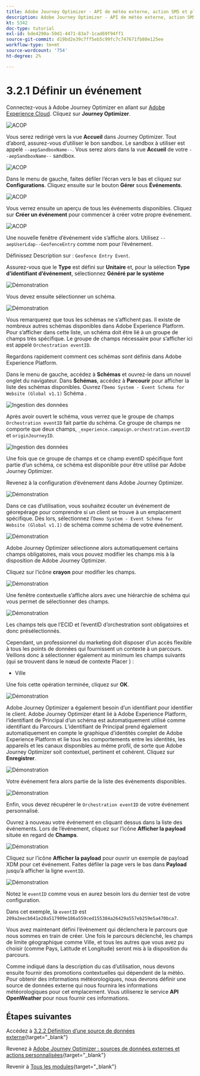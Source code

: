 ```yaml
---
title: Adobe Journey Optimizer - API de météo externe, action SMS et plus - Définir un événement
description: Adobe Journey Optimizer - API de météo externe, action SMS et plus
kt: 5342
doc-type: tutorial
exl-id: bde4290a-59d1-4471-83a7-1cad69f94ff1
source-git-commit: d19bd2e39c7ff5eb5c99fc7c747671fb80e125ee
workflow-type: tm+mt
source-wordcount: '754'
ht-degree: 2%

---
```


# 3.2.1 Définir un événement

Connectez-vous à Adobe Journey Optimizer en allant sur [Adobe Experience Cloud](https://experience.adobe.com?lang=fr). Cliquez sur **Journey Optimizer**.

![ACOP ](./../../../../modules/delivery-activation/ajo-b2c/ajob2c-1/images/acophome.png)

Vous serez redirigé vers la vue **Accueil** dans Journey Optimizer. Tout d’abord, assurez-vous d’utiliser le bon sandbox. Le sandbox à utiliser est appelé `--aepSandboxName--`. Vous serez alors dans la vue **Accueil** de votre `--aepSandboxName--` sandbox.

![ACOP ](./../../../../modules/delivery-activation/ajo-b2c/ajob2c-1/images/acoptriglp.png)

Dans le menu de gauche, faites défiler l’écran vers le bas et cliquez sur **Configurations**. Cliquez ensuite sur le bouton **Gérer** sous **Événements**.

![ACOP ](./images/acopmenu.png)

Vous verrez ensuite un aperçu de tous les événements disponibles. Cliquez sur **Créer un événement** pour commencer à créer votre propre événement.

![ACOP ](./images/emptyevent.png)

Une nouvelle fenêtre d’événement vide s’affiche alors.
Utilisez `--aepUserLdap--GeofenceEntry` comme nom pour l’événement.

Définissez Description sur : `Geofence Entry Event`.

Assurez-vous que le **Type** est défini sur **Unitaire** et, pour la sélection **Type d’identifiant d’événement**, sélectionnez **Généré par le système**

![Démonstration](./images/evname.png)

Vous devez ensuite sélectionner un schéma.

![Démonstration](./images/evschema.png)

Vous remarquerez que tous les schémas ne s’affichent pas. Il existe de nombreux autres schémas disponibles dans Adobe Experience Platform.
Pour s’afficher dans cette liste, un schéma doit être lié à un groupe de champs très spécifique. Le groupe de champs nécessaire pour s’afficher ici est appelé `Orchestration eventID`.

Regardons rapidement comment ces schémas sont définis dans Adobe Experience Platform.

Dans le menu de gauche, accédez à **Schémas** et ouvrez-le dans un nouvel onglet du navigateur. Dans **Schémas**, accédez à **Parcourir** pour afficher la liste des schémas disponibles.
Ouvrez l’`Demo System - Event Schema for Website (Global v1.1)` Schéma .

![Ingestion des données](./images/schemas.png)

Après avoir ouvert le schéma, vous verrez que le groupe de champs `Orchestration eventID` fait partie du schéma.
Ce groupe de champs ne comporte que deux champs, `_experience.campaign.orchestration.eventID` et `originJourneyID`.

![Ingestion des données](./images/schemageo.png)

Une fois que ce groupe de champs et ce champ eventID spécifique font partie d’un schéma, ce schéma est disponible pour être utilisé par Adobe Journey Optimizer.

Revenez à la configuration d’événement dans Adobe Journey Optimizer.

![Démonstration](./images/evschema.png)

Dans ce cas d’utilisation, vous souhaitez écouter un événement de géorepérage pour comprendre si un client se trouve à un emplacement spécifique. Dès lors, sélectionnez l’`Demo System - Event Schema for Website (Global v1.1)` de schéma comme schéma de votre événement.

![Démonstration](./images/evschema1.png)

Adobe Journey Optimizer sélectionne alors automatiquement certains champs obligatoires, mais vous pouvez modifier les champs mis à la disposition de Adobe Journey Optimizer.

Cliquez sur l’icône **crayon** pour modifier les champs.

![Démonstration](./images/editfields.png)

Une fenêtre contextuelle s’affiche alors avec une hiérarchie de schéma qui vous permet de sélectionner des champs.

![Démonstration](./images/popup.png)

Les champs tels que l’ECID et l’eventID d’orchestration sont obligatoires et donc présélectionnés.

Cependant, un professionnel du marketing doit disposer d’un accès flexible à tous les points de données qui fournissent un contexte à un parcours. Veillons donc à sélectionner également au minimum les champs suivants (qui se trouvent dans le nœud de contexte Placer ) :

- Ville

Une fois cette opération terminée, cliquez sur **OK**.

![Démonstration](./images/popupok.png)

Adobe Journey Optimizer a également besoin d’un identifiant pour identifier le client. Adobe Journey Optimizer étant lié à Adobe Experience Platform, l’identifiant de Principal d’un schéma est automatiquement utilisé comme identifiant du Parcours.
L’identifiant de Principal prend également automatiquement en compte le graphique d’identités complet de Adobe Experience Platform et lie tous les comportements entre les identités, les appareils et les canaux disponibles au même profil, de sorte que Adobe Journey Optimizer soit contextuel, pertinent et cohérent. Cliquez sur **Enregistrer**.

![Démonstration](./images/eventidentifier.png)

Votre événement fera alors partie de la liste des événements disponibles.

![Démonstration](./images/eventlist.png)

Enfin, vous devez récupérer le `Orchestration eventID` de votre événement personnalisé.

Ouvrez à nouveau votre événement en cliquant dessus dans la liste des événements.
Lors de l’événement, cliquez sur l’icône **Afficher la payload** située en regard de **Champs**.

![Démonstration](./images/fieldseyepayload.png)

Cliquez sur l’icône **Afficher la payload** pour ouvrir un exemple de payload XDM pour cet événement. Faites défiler la page vers le bas dans **Payload** jusqu’à afficher la ligne `eventID`.

![Démonstration](./images/fieldseyepayloadev.png)

Notez le `eventID` comme vous en aurez besoin lors du dernier test de votre configuration.

Dans cet exemple, la `eventID` est `209a2eecb641e20a517909e186a559ced155384a26429a557eb259e5a470bca7`.

Vous avez maintenant défini l’événement qui déclenchera le parcours que nous sommes en train de créer. Une fois le parcours déclenché, les champs de limite géographique comme Ville, et tous les autres que vous avez pu choisir (comme Pays, Latitude et Longitude) seront mis à la disposition du parcours.

Comme indiqué dans la description du cas d’utilisation, nous devons ensuite fournir des promotions contextuelles qui dépendent de la météo. Pour obtenir des informations météorologiques, nous devrons définir une source de données externe qui nous fournira les informations météorologiques pour cet emplacement. Vous utiliserez le service **API OpenWeather** pour nous fournir ces informations.

## Étapes suivantes

Accédez à [3.2.2 Définition d’une source de données externe](./ex2.md){target="_blank"}

Revenez à [Adobe Journey Optimizer : sources de données externes et actions personnalisées](journey-orchestration-external-weather-api-sms.md){target="_blank"}

Revenir à [Tous les modules](./../../../../overview.md){target="_blank"}